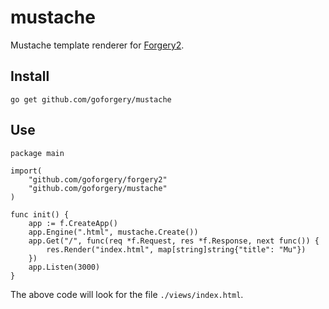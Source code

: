 # mustache

Mustache template renderer for [Forgery2](https://github.com/goforgery/forgery2).

## Install

    go get github.com/goforgery/mustache

## Use

    package main

    import(
        "github.com/goforgery/forgery2"
        "github.com/goforgery/mustache"
    )

    func init() {
        app := f.CreateApp()
        app.Engine(".html", mustache.Create())
        app.Get("/", func(req *f.Request, res *f.Response, next func()) {
            res.Render("index.html", map[string]string{"title": "Mu"})
        })
        app.Listen(3000)
    }

The above code will look for the file `./views/index.html`.
